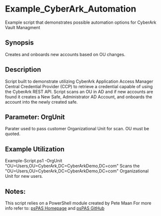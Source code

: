 # Example_CyberArk_Automation
Example script that demonstrates possible automation options for CyberArk Vault Managment

## Synopsis
Creates and onboards new accounts based on OU changes.

## Description
Script built to demonstrate utilizing CyberArk Application Access Manager Central Credential Provider (CCP) to retrieve 
a credential capable of using the CyberArk REST API. Script scans an OU in AD and if new accounts are found it creates 
a New Safe, Administrator AD Account, and onboards the account into the newly created safe.

## Parameter: OrgUnit
Parater used to pass customer Organizational Unit for scan. OU must be quoted.

## Example Utilization
Example-Script.ps1 -OrgUnit "OU=Users,OU=CyberArk,DC=CyberArkDemo,DC=com"
Scans the "OU=Users,OU=CyberArk,DC=CyberArkDemo,DC=com" Organizational Unit for new users.

## Notes:
This script relies on a PowerShell module created by Pete Maan
For more info refer to: [psPAS Homepage](https://pspas.pspete.dev) and [psPAS GitHub](https://github.com/pspete/psPAS)
